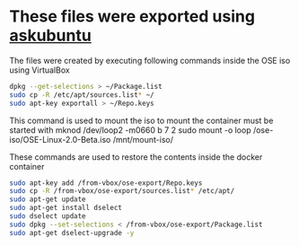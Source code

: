 # These files were exported using [askubuntu](https://askubuntu.com/questions/9135/how-to-backup-settings-and-list-of-installed-packages)

The files were created by executing following commands inside the OSE iso using VirtualBox

```sh
dpkg --get-selections > ~/Package.list
sudo cp -R /etc/apt/sources.list* ~/
sudo apt-key exportall > ~/Repo.keys
```

This command is used to mount the iso to mount the container must be started with
mknod /dev/loop2 -m0660 b 7 2
sudo mount -o loop /ose-iso/OSE-Linux-2.0-Beta.iso /mnt/mount-iso/

These commands are used to restore the contents inside the docker container

```sh
sudo apt-key add /from-vbox/ose-export/Repo.keys
sudo cp -R /from-vbox/ose-export/sources.list* /etc/apt/
sudo apt-get update
sudo apt-get install dselect
sudo dselect update
sudo dpkg --set-selections < /from-vbox/ose-export/Package.list
sudo apt-get dselect-upgrade -y
```
